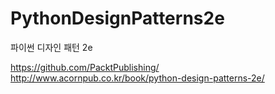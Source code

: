 # PythonDesignPatterns2e
파이썬 디자인 패턴 2e

https://github.com/PacktPublishing/
http://www.acornpub.co.kr/book/python-design-patterns-2e/
